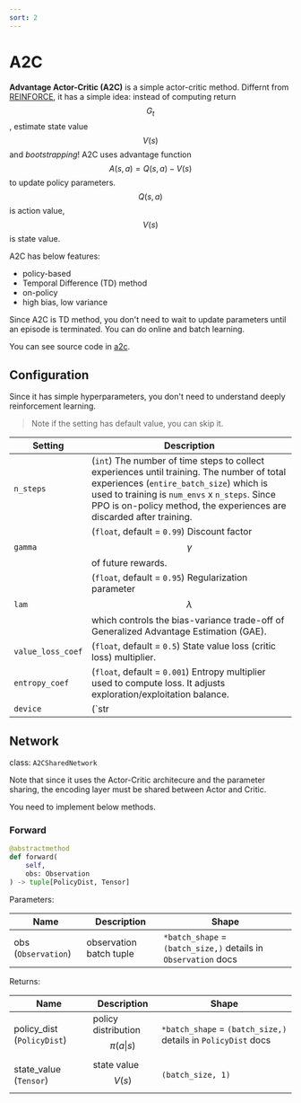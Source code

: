 ```yaml
---
sort: 2
---
```


# A2C

**Advantage Actor-Critic (A2C)** is a simple actor-critic method. Differnt from [REINFORCE](https://github.com/DevSlem/AINE-DRL/wiki/REINFORCE), it has a simple idea: instead of computing return $$G_t$$, estimate state value $$V(s)$$ and *bootstrapping*! A2C uses advantage function $$A(s,a) = Q(s,a) - V(s)$$ to update policy parameters. $$Q(s,a)$$ is action value, $$V(s)$$ is state value.

A2C has below features:

* policy-based
* Temporal Difference (TD) method
* on-policy
* high bias, low variance

Since A2C is TD method, you don't need to wait to update parameters until an episode is terminated. You can do online and batch learning.

You can see source code in [a2c](https://github.com/DevSlem/AINE-DRL/tree/main/aine_drl/agent/a2c).

## Configuration

Since it has simple hyperparameters, you don't need to understand deeply reinforcement learning.

> Note if the setting has default value, you can skip it.

|Setting|Description|
|---|---|
|`n_steps`|(`int`) The number of time steps to collect experiences until training. The number of total experiences (`entire_batch_size`) which is used to training is `num_envs` x `n_steps`. Since PPO is on-policy method, the experiences are discarded after training.|
|`gamma`|(`float`, default = `0.99`) Discount factor $$\gamma$$ of future rewards.|
|`lam`|(`float`, default = `0.95`) Regularization parameter $$\lambda$$ which controls the bias-variance trade-off of Generalized Advantage Estimation (GAE).|
|`value_loss_coef`|(`float`, default = `0.5`) State value loss (critic loss) multiplier.|
|`entropy_coef`|(`float`, default = `0.001`) Entropy multiplier used to compute loss. It adjusts exploration/exploitation balance.|
|`device`|(`str | None`, default = `None`) Device on which the agent works. If this setting is `None`, the agent device is same as your network's one. Otherwise, the network device changes to this device. <br><br> Options: `None`, `cpu`, `cuda`, `cuda:0` and other devices of `torch.device()` argument|

## Network

class: `A2CSharedNetwork`

Note that since it uses the Actor-Critic architecure and the parameter sharing, the encoding layer must be shared between Actor and Critic.

You need to implement below methods.

### Forward

```python
@abstractmethod
def forward(
    self, 
    obs: Observation
) -> tuple[PolicyDist, Tensor]
```

Parameters:

|Name|Description|Shape|
|---|---|---|
|obs (`Observation`)|observation batch tuple|`*batch_shape` = `(batch_size,)` details in `Observation` docs|

Returns:

|Name|Description|Shape|
|---|---|---|
|policy_dist (`PolicyDist`)|policy distribution $$\pi(a \vert s)$$|`*batch_shape` = `(batch_size,)` details in `PolicyDist` docs|
|state_value (`Tensor`)|state value $$V(s)$$|`(batch_size, 1)`|